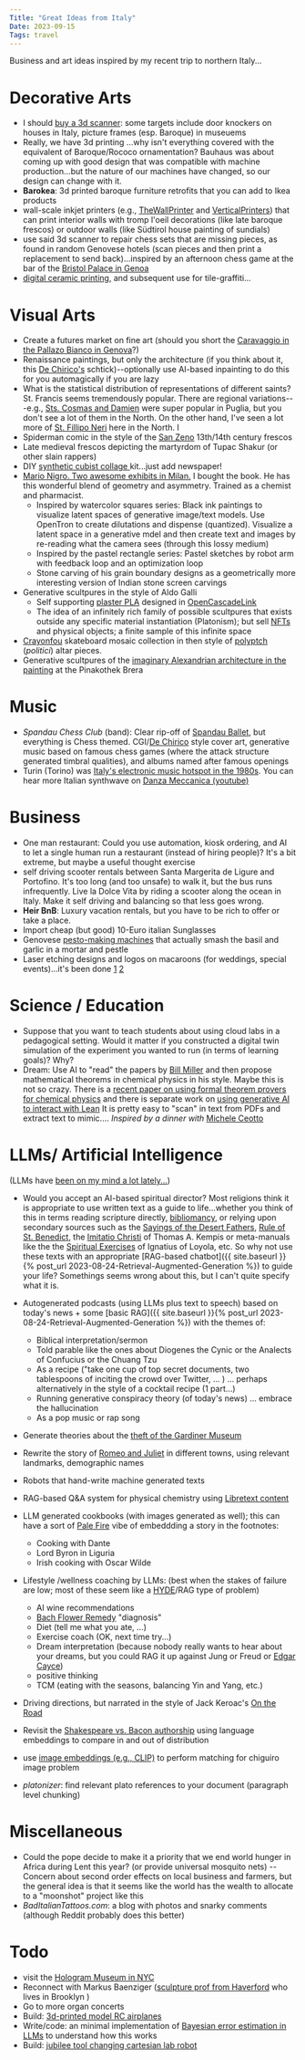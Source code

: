 ```yaml
---
Title: "Great Ideas from Italy"
Date: 2023-09-15
Tags: travel
---
```


Business and art ideas inspired by my recent trip to northern Italy...

# Decorative Arts

- I should [buy a 3d scanner](https://3dprintingindustry.com/news/3dmakerpro-launches-new-high-resolution-0-01mm-accuracy-seal-3d-scanner-224112/): some targets include door knockers on houses in Italy, picture frames (esp. Baroque) in museuems
- Really, we have 3d printing ...why isn't everything covered with the equivalent of Baroque/Rococo ornamentation?  Bauhaus was about coming up with good design that was compatible with machine production...but the nature of our machines have changed, so our design can change with it.
- **Barokea**: 3d printed baroque furniture retrofits that you can add to Ikea products 
- wall-scale inkjet printers (e.g., [TheWallPrinter](https://thewallprinter.com/en/) and [VerticalPrinters](https://verticalprinters.com)) that can print interior walls with tromp l'oeil decorations (like late baroque frescos) or outdoor walls (like Südtirol house painting of sundials)
- use said 3d scanner to repair chess sets that are missing pieces, as found in random Genovese hotels (scan pieces and then print a replacement to send back)...inspired by an afternoon chess game at the bar of the [Bristol Palace in Genoa](https://maps.app.goo.gl/xuxaS6vhDQgbjGUK6)
- [digital ceramic printing](https://www.ceramicprinting.com/ceramic-and-glass-printing-systems/), and subsequent use for tile-graffiti...


# Visual Arts

- Create a futures market on fine art (should you short the [Caravaggio in the Pallazo Bianco in Genova](https://en.wikipedia.org/wiki/Ecce_Homo_(Caravaggio)#Disputed_attribution)?)
- Renaissance paintings, but only the architecture (if you think about it, this [De Chirico's](https://en.wikipedia.org/wiki/Giorgio_de_Chirico) schtick)--optionally use AI-based inpainting to do this for you automagically if you are lazy
- What is the statistical distribution of representations of different saints?  St. Francis seems tremendously popular. There are regional variations---e.g., [Sts. Cosmas and Damien](https://en.wikipedia.org/wiki/Saints_Cosmas_and_Damian) were super popular in Puglia, but you don't see a lot of them in the North.  On the other hand, I've seen a lot more of [St. Fillipo Neri](https://it.wikipedia.org/wiki/Filippo_Neri) here in the North.  I
- Spiderman comic in the style of the [San Zeno](https://commons.wikimedia.org/wiki/San_Zeno_(Verona)) 13th/14th century frescos
- Late medieval frescos depicting the martyrdom of Tupac Shakur (or other slain rappers)
- DIY [synthetic cubist collage ](https://www.tate.org.uk/art/art-terms/s/synthetic-cubism) kit...just add newspaper!  
- [Mario Nigro.  Two awesome exhibits in Milan.](https://www.museodelnovecento.org/en/mostra/mario-nigro)  I bought the book.  He has this wonderful blend of geometry and asymmetry.  Trained as a chemist and pharmacist.
    - Inspired by watercolor squares series:  Black ink paintings to visualize latent spaces of generative image/text models. Use OpenTron to create dilutations and dispense (quantized).  Visualize a latent space in a generative mdel and then create text and images by re-reading what the camera sees (through this lossy medium)
    - Inspired by the pastel rectangle series:  Pastel sketches by robot arm with feedback loop and an optimization loop
    - Stone carving of his grain boundary designs as a geometrically more interesting version of Indian stone screen carvings
- Generative scultpures in the style of Aldo Galli
    - Self supporting [plaster PLA](https://fiberlogy.com/en/fiberlogy-filaments/filament-pla-mineral/) designed in [OpenCascadeLink](https://reference.wolfram.com/language/OpenCascadeLink/tutorial/UsingOpenCascadeLink.html)
    - The idea of an infinitely rich family of possible scultpures that exists outside any specific material instantiation (Platonism); but sell [NFTs](https://blog.wolfram.com/2021/12/13/new-in-13-cryptography-blockchains-nfts/) and physical objects; a finite sample of this infinite space
- [Crayonfou](https://crayonfou.com) skateboard mosaic collection in then  style of [polyptch](https://en.wikipedia.org/wiki/Polyptych) (_politici_) altar pieces.  
- Generative scultpures of the [imaginary Alexandrian architecture in the painting](https://www.youtube.com/watch?app=desktop&v=nZIDW9JXwrs) at the Pinakothek Brera


# Music

- _Spandau Chess Club_ (band): Clear rip-off of [Spandau Ballet](https://en.wikipedia.org/wiki/Spandau_Ballet), but everything is Chess themed.  CGI/[De Chirico](https://en.wikipedia.org/wiki/Giorgio_de_Chirico) style cover art, generative music based on famous chess games (where the attack structure generated timbral qualities), and albums named after famous openings
- Turin (Torino) was [Italy's electronic music hotspot in the 1980s](https://daily.redbullmusicacademy.com/2013/12/turin-in-the-80s). You can hear more Italian synthwave on [Danza Meccanica (youtube)](https://www.youtube.com/results?search_query=+Danza+Meccanica%3A+Italian+Synth+Wave+1982-1987) 


# Business

- One man restaurant:  Could you use automation, kiosk ordering, and AI to let a single human run a restaurant (instead of hiring people)? It's a bit extreme, but maybe a useful thought exercise
- self driving scooter rentals between Santa Margerita de Ligure and Portofino.  It's too long (and too unsafe) to walk it, but the bus runs infrequently. Live la Dolce Vita by riding a scooter along the ocean in Italy. Make it self driving and balancing so that less goes wrong.  
- **Heir BnB**:  Luxury vacation rentals, but you have to be rich to offer or take a place.  
- Import cheap (but good) 10-Euro italian Sunglasses
- Genovese [pesto-making machines](https://twitter.com/JoshuaSchrier/status/1698674170324787471) that actually smash the basil and garlic in a mortar and pestle
- Laser etching designs and logos on macaroons (for weddings, special events)...it's been done [1](https://www.youtube.com/watch?v=z4xtG1OXPaQ) [2](https://themakerbean.com/products/laser-engraved-macarons#:~:text=Put%20a%20special%20message%20on,birthday%20or%20any%20special%20occasion!)

# Science / Education

- Suppose that you want to teach students about using cloud labs in a pedagogical setting. Would it matter if you constructed a digital twin simulation of the experiment you wanted to run (in terms of learning goals)?  Why? 
- Dream: Use AI to "read" the papers by [Bill Miller](https://scholar.google.com/citations?user=EfTP8DwAAAAJ&hl=en&oi=ao) and then propose mathematical theorems in chemical physics in his style.  Maybe this is not so crazy.  There is a [recent paper on using formal theorem provers for chemical physics](https://arxiv.org/abs/2210.12150) and there is separate work on [using generative AI to interact with Lean](https://github.com/lean-dojo/LeanDojoChatGPT ) It is pretty easy to "scan" in text from PDFs and extract text to mimic....  *Inspired by a dinner with* [Michele Ceotto](https://scholar.google.com/citations?user=j6IXDosAAAAJ&hl=en&oi=ao) 



# LLMs/ Artificial Intelligence

(LLMs have [been on my mind a lot lately...](https://www.fordham.edu/media/home/departments-centers-and-offices/office-of-the-provost/pdfs/AI-Visioning-Committee-Recommendations.pdf))

- Would you accept an AI-based spiritual director?  Most religions think it is appropriate to use written text as a guide to life...whether you think of this in terms reading scripture directly, [bibliomancy](https://en.wikipedia.org/wiki/Bibliomancy), or relying upon secondary sources such as the [Sayings of the Desert Fathers](https://en.wikipedia.org/wiki/Sayings_of_the_Desert_Fathers), [Rule of St. Benedict](https://en.wikipedia.org/wiki/Rule_of_Saint_Benedict), the [Imitatio Christi](https://en.wikipedia.org/wiki/The_Imitation_of_Christ) of Thomas A. Kempis or meta-manuals like the the [Spiritual Exercises](https://en.wikipedia.org/wiki/Spiritual_Exercises) of Ignatius of Loyola, etc.  So why not use these texts with an appropriate [RAG-based chatbot]({{ site.baseurl }}{% post_url 2023-08-24-Retrieval-Augmented-Generation %})  to guide your life?  Somethings seems wrong about this, but I can't quite specify what it is. 

- Autogenerated podcasts (using LLMs plus text to speech) based on today's news + some [basic RAG]({{ site.baseurl }}{% post_url 2023-08-24-Retrieval-Augmented-Generation %}) with the themes of:  
    - Biblical interpretation/sermon 
    - Told parable like the ones about Diogenes the Cynic or the Analects of Confucius or the Chuang Tzu
    - As a recipe ("take one cup of top secret documents, two tablespoons of inciting the crowd over Twitter, ... ) ... perhaps alternatively in the style of a cocktail recipe (1 part...)
    - Running generative conspiracy theory (of today's news) ... embrace the hallucination
    - As a pop music or rap song

- Generate theories about the [theft of the Gardiner Museum](https://www.gardnermuseum.org/organization/theft)
- Rewrite the story of [Romeo and Juliet](https://en.wikipedia.org/wiki/Romeo_and_Juliet) in different towns, using relevant landmarks, demographic names 
- Robots that hand-write machine generated texts
- RAG-based Q&A system for physical chemistry using [Libretext content](http://libretexts.org) 

- LLM generated cookbooks (with images generated as well); this can have a sort of [Pale Fire](https://en.wikipedia.org/wiki/Pale_Fire) vibe of embeddding a story in the footnotes:
    - Cooking with Dante 
    - Lord Byron in Liguria 
    - Irish cooking with Oscar Wilde

- Lifestyle /wellness coaching by LLMs: (best when the stakes of failure are low; most of these seem like a [HYDE](https://arxiv.org/abs/2212.10496)/RAG type of problem)
    - AI wine recommendations 
    - [Bach Flower Remedy](https://en.wikipedia.org/wiki/Bach_flower_remedies) "diagnosis" 
    - Diet (tell me what you ate, ...)
    - Exercise coach (OK, next time try...)
    - Dream interpretation (because nobody really wants to hear about your dreams, but you could RAG it up against Jung or Freud or [Edgar Cayce](https://www.edgarcayce.org/the-readings/dreams/dream-dictionary/))
    - positive thinking
    - TCM (eating with the seasons, balancing Yin and Yang, etc.)

- Driving directions, but narrated in the style of Jack Keroac's [On the Road](https://en.wikipedia.org/wiki/On_the_Road)

- Revisit the [Shakespeare vs. Bacon authorship](https://en.wikipedia.org/wiki/Baconian_theory_of_Shakespeare_authorship) using language embeddings to compare in and out of distribution
- use [image embeddings (e.g., CLIP)](https://resources.wolframcloud.com/NeuralNetRepository/resources/CLIP-Multi-domain-Feature-Extractor/) to perform matching for chiguiro image problem 
- _platonizer_: find relevant plato references to your document (paragraph level chunking)

# Miscellaneous

- Could the pope decide to make it a priority that we end world hunger in Africa during Lent this year? (or provide universal mosquito nets) -- Concern about second order effects on local business and farmers, but the general idea is that it seems like the world has the wealth to allocate to a "moonshot" project like this
- _BadItalianTattoos.com_: a blog with photos and snarky comments (although Reddit probably does this better)

# Todo

- visit the [Hologram Museum in NYC](https://holographer.com)
- Reconnect with Markus Baenziger ([sculpture prof from Haverford](https://www.haverford.edu/users/mbaenzig) who lives in Brooklyn )
- Go to more organ concerts
- Build: [3d-printed model RC airplanes](https://blog.prusa3d.com/3dlabprint_3d-printed_airplanes_74900/)
- Write/code: an minimal implementation of [Bayesian error estimation in LLMs](https://arxiv.org/abs/2304.05341) to understand how this works
- Build: [jubilee tool changing cartesian lab robot](http://jubilee3d.com)
